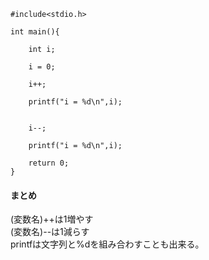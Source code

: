 ```
#include<stdio.h>

int main(){
	
	int i;
	
	i = 0;
	
	i++;
		
	printf("i = %d\n",i);
	
	
	i--;
	
	printf("i = %d\n",i);
	
	return 0;
}
```
#### まとめ
(変数名)++は1増やす  
(変数名)--は1減らす  
printfは文字列と%dを組み合わすことも出来る。  